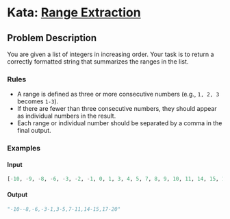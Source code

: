 # Kata: [Range Extraction](https://www.codewars.com/kata/51ba717bb08c1cd60f00002f)

## Problem Description

You are given a list of integers in increasing order. Your task is to return a correctly formatted string that summarizes the ranges in the list. 

### Rules
- A range is defined as three or more consecutive numbers (e.g., `1, 2, 3` becomes `1-3`).
- If there are fewer than three consecutive numbers, they should appear as individual numbers in the result.
- Each range or individual number should be separated by a comma in the final output.

### Examples

#### Input
```python
[-10, -9, -8, -6, -3, -2, -1, 0, 1, 3, 4, 5, 7, 8, 9, 10, 11, 14, 15, 17, 18, 19, 20]
```

#### Output
```python
"-10--8,-6,-3-1,3-5,7-11,14-15,17-20"
```